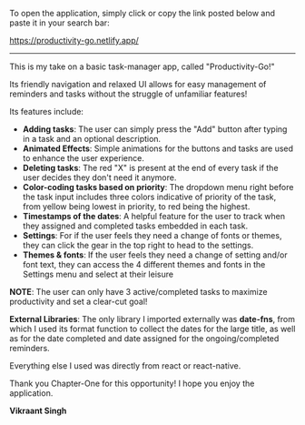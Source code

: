 To open the application, simply click or copy the link posted below and paste it in your search bar: 

https://productivity-go.netlify.app/

------------------------------------------

This is my take on a basic task-manager app, called "Productivity-Go!"

Its friendly navigation and relaxed UI allows for easy management of reminders and tasks without the struggle of unfamiliar features!

Its features include: 

- **Adding tasks**: The user can simply press the "Add" button after typing in a task and an optional description.
- **Animated Effects**: Simple animations for the buttons and tasks are used to enhance the user experience.
- **Deleting tasks**: The red "X" is present at the end of every task if the user decides they don't need it anymore.
- **Color-coding tasks based on priority**: The dropdown menu right before the task input includes three colors indicative of priority of the task, from yellow being lowest in priority, to red being the highest.
- **Timestamps of the dates**: A helpful feature for the user to track when they assigned and completed tasks embedded in each task.
- **Settings**: For if the user feels they need a change of fonts or themes, they can click the gear in the top right to head to the settings.
- **Themes & fonts**: If the user feels they need a change of setting and/or font text, they can access the 4 different themes and fonts in the Settings menu and select at their leisure

**NOTE**: The user can only have 3 active/completed tasks to maximize productivity and set a clear-cut goal!

**External Libraries**: The only library I imported externally was **date-fns**, from which I used its format function to collect the dates for the large title, as well as for the date completed and date assigned for the ongoing/completed reminders.

Everything else I used was directly from react or react-native.

Thank you Chapter-One for this opportunity! I hope you enjoy the application.

**Vikraant Singh**
